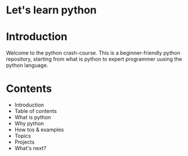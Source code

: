 # Let's learn python

# Introduction

Welcome to the python crash-course.
This is a beginner-friendly python repository, starting from what is python to expert programmer uusing the python language.

# Contents
- Introduction
- Table of contents
- What is python
- Why python
- How tos & examples
- Topics
- Projects
- What's next?
